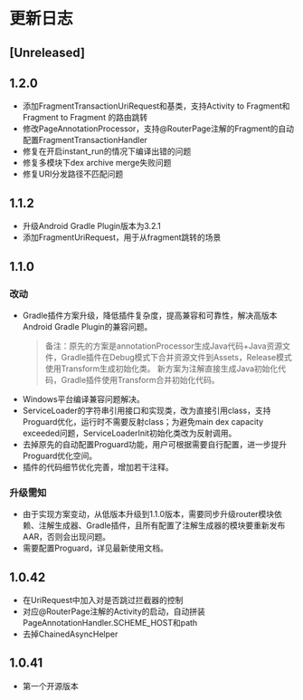 # 更新日志

## [Unreleased]

## 1.2.0

- 添加FragmentTransactionUriRequest和基类，支持Activity to Fragment和Fragment to Fragment 的路由跳转
- 修改PageAnnotationProcessor，支持@RouterPage注解的Fragment的自动配置FragmentTransactionHandler
- 修复在开启instant_run的情况下编译出错的问题
- 修复多模块下dex archive merge失败问题
- 修复URI分发路径不匹配问题


## 1.1.2

- 升级Android Gradle Plugin版本为3.2.1
- 添加FragmentUriRequest，用于从fragment跳转的场景


## 1.1.0

### 改动

- Gradle插件方案升级，降低插件复杂度，提高兼容和可靠性，解决高版本Android Gradle Plugin的兼容问题。
    > 备注：原先的方案是annotationProcessor生成Java代码+Java资源文件，Gradle插件在Debug模式下合并资源文件到Assets，Release模式使用Transform生成初始化类。
    > 新方案为注解直接生成Java初始化代码，Gradle插件使用Transform合并初始化代码。
- Windows平台编译兼容问题解决。
- ServiceLoader的字符串引用接口和实现类，改为直接引用class，支持Proguard优化，运行时不需要反射class；为避免main dex capacity exceeded问题，ServiceLoaderInit初始化类改为反射调用。
- 去掉原先的自动配置Proguard功能，用户可根据需要自行配置，进一步提升Proguard优化空间。
- 插件的代码细节优化完善，增加若干注释。

### 升级需知

- 由于实现方案变动，从低版本升级到1.1.0版本，需要同步升级router模块依赖、注解生成器、Gradle插件，且所有配置了注解生成器的模块要重新发布AAR，否则会出现问题。
- 需要配置Proguard，详见最新使用文档。

## 1.0.42

- 在UriRequest中加入对是否跳过拦截器的控制
- 对应@RouterPage注解的Activity的启动，自动拼装PageAnnotationHandler.SCHEME_HOST和path
- 去掉ChainedAsyncHelper

## 1.0.41

- 第一个开源版本
